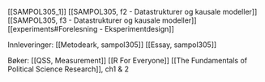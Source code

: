[[SAMPOL305_1]]
[[SAMPOL305, f2 - Datastrukturer og kausale modeller]]
[[SAMPOL305, f3 - Datastrukturer og kausale modeller]]
[[experiments#Forelesning - Eksperimentdesign]]

Innleveringer:
[[Metodeark, sampol305]]
[[Essay, sampol305]]

Bøker:
[[QSS, Measurement]]
[[R For Everyone]]
[[The Fundamentals of Political Science Research]], ch1 & 2
